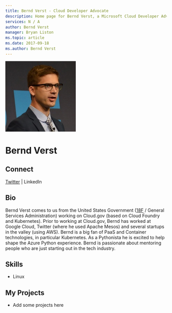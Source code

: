 ```yaml
---
title: Bernd Verst - Cloud Developer Advocate
description: Home page for Bernd Verst, a Microsoft Cloud Developer Advocate
services: N / A
author: Bernd Verst
manager: Bryan Liston
ms.topic: article
ms.date: 2017-09-18
ms.author: Bernd Verst
---
```


![Image of Bernd Verst](media/profiles/bernd-verst.png)

# Bernd Verst


## Connect
[Twitter](https://twitter.com/BerndVerst) | LinkedIn

## Bio

Bernd Verst comes to us from the United States Government ([18F](https://18f.gsa.gov/) / General Services Administration) working on Cloud.gov (based on Cloud Foundry and Kubernetes). Prior to working at Cloud.gov, Bernd has worked at Google Cloud, Twitter (where he used Apache Mesos) and several startups in the valley (using AWS).
Bernd is a big fan of PaaS and Container technologies, in particular Kubernetes. As a Pythonista he is excited to help shape the Azure Python experience. Bernd is passionate about mentoring people who are just starting out in the tech industry.

## Skills

* Linux


## My Projects

* Add some projects here
